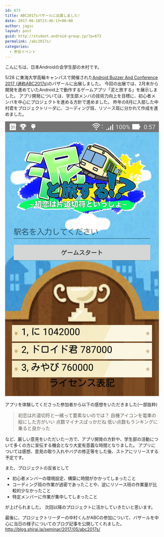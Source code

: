 ```yaml
---
id: 673
title: ABC2017sバザールに出展しました!
date: 2017-06-18T23:46:13+00:00
author: jagsc
layout: post
guid: http://student.android-group.jp/?p=673
permalink: /abc2017s/
categories:
  - 参加イベント
---
```

こんにちは、日本Androidの会学生部の木村です。

5/28 に東海大学高輪キャンパスで開催された<a href="http://abc.android-group.jp/2017s/">Android Buzzer And Conference 2017 (通称ABC2017s)</a>のバザールに出展しました。
今回の出展では、2月末から開発を進めていたAndroid上で動作するゲームアプリ「泥と旅する」を展示しました。
アプリ開発については、学生部メンバの技術力向上を目標に、初心者メンバを中心にプロジェクトを進める方針で進めました。
昨年の8月に入部した中村君をプロジェクトリーダに、コーディング班、リソース班に分かれて作成を進めました。

![dorototabisuru_title](../images/wp-content/uploads/2017/06/dorototabisuru_title.jpg)

</a>
アプリを体験してくださった参加者から以下の感想をいただきました(一部抜粋)
<blockquote style="background-color:#fbfaf8;font-size:15px;">
初恋は片道切符と一緒って要素ないのでは？
自機アイコンを電車の絵にした方がいい
点数マイナスばっかだね
低い点数もランキングに乗ると良かった
</blockquote>
など、厳しい意見をいただいた一方で、アプリ開発の方針や、学生部の活動について多くの方に宣伝する機会となり大変有意義な時間となりました。
アプリについては感想、意見の取り入れやバグの修正等をした後、ストアにリリースする予定です。

また、プロジェクトの反省として
<ul>
	<li>初心者メンバーの環境設定、構築に時間がかかってしまったこと</li>
	<li>コーディング班の作業が過密であったことや、逆にリソース班の作業量が比較的少なかったこと</li>
	<li>特定メンバーに作業が集中してしまったこと</li>
</ul>
が上げられました。
次回以降のプロジェクトに活かしていきたいと思います。


最後に、プロジェクトリーダーの中村くんがABCの参加について、バザールを中心に当日の様子についてのブログ記事を公開してくれました。
http://blog.shirai.la/seminar/2017/05/abc2017s/
